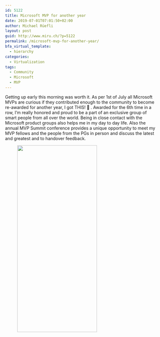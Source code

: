```yaml
---
id: 5122
title: Microsoft MVP for another year
date: 2019-07-01T07:01:50+02:00
author: Michael Rüefli
layout: post
guid: http://www.miru.ch/?p=5122
permalink: /microsoft-mvp-for-another-year/
bfa_virtual_template:
  - hierarchy
categories:
  - Virtualization
tags:
  - Community
  - Microsoft
  - MVP
---
```

Getting up early this morning was worth it. As per 1st of July all Microsoft MVPs are curious if they contributed enough to the community to become re-awarded for another year, I got THIS! 🙂 . Awarded for the 6th time in a row, I&#8217;m really honored and proud to be a part of an exclusive group of smart people from all over the world. Being in close contact with the Microsoft product groups also helps me in my day to day life. Also the annual MVP Summit conference provides a unique opportunity to meet my MVP fellows and the people from the PGs in person and discuss the latest and greatest and to handover feedback.<figure class="wp-block-image is-resized">

<img src="../content/images/2019/07/image.png" alt="" class="wp-image-5123" width="261" height="612" srcset="../content/images/2019/07/image.png 348w, ../content/images/2019/07/image-128x300.png 128w" sizes="(max-width: 261px) 100vw, 261px" /> </figure>